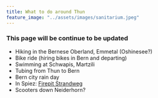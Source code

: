 ```yaml
---
title: What to do around Thun
feature_image: "../assets/images/sanitarium.jpeg"
---
```


### This page will be continue to be updated
- Hiking in the Bernese Oberland, Emmetal (Oshinesee?)
- Bike ride (hiring bikes in Bern and departing)
- Swimming at Schwapis, Martzili
- Tubing from Thun to Bern
- Bern city rain day
- In Spiez: [Firepit Strandweg](https://www.spiez.com/en/poi/firepit-strandweg)
- Scooters down Neiderhorn? 